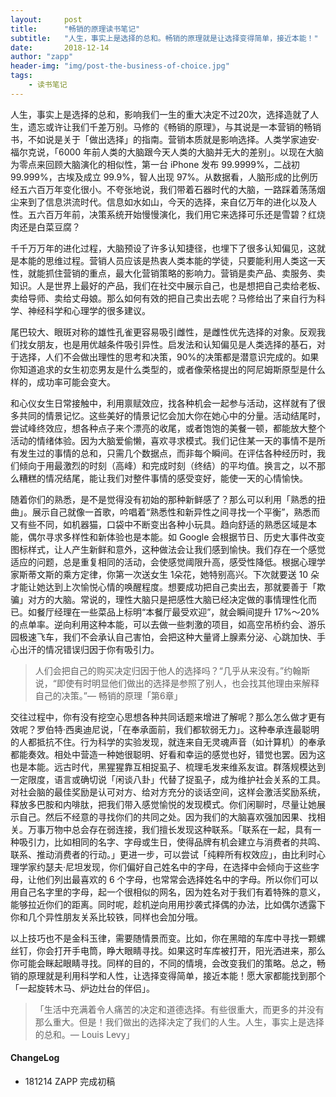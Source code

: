 ```yaml
---
layout:     post
title:      "畅销的原理读书笔记"
subtitle:   "人生，事实上是选择的总和。畅销的原理就是让选择变得简单，接近本能！"
date:       2018-12-14
author: "zapp"
header-img: "img/post-the-business-of-choice.jpg"
tags:
    - 读书笔记
---
```


人生，事实上是选择的总和，影响我们一生的重大决定不过20次，选择造就了人生，遗忘或许让我们千差万别。马修的《畅销的原理》，与其说是一本营销的畅销书，不如说是关于「做出选择」的指南。营销本质就是影响选择。人类学家迪安·福尔克说，「6000 年前人类的大脑跟今天人类的大脑并无大的差别」。以现在大脑为零点来回顾大脑演化的相似性，第一台 iPhone 发布 99.9999%，二战初 99.999%，古埃及成立 99.9%，智人出现 97%。从数据看，人脑形成的比例历经五六百万年变化很小。不夸张地说，我们带着石器时代的大脑，一路踩着荡荡烟尘来到了信息洪流时代。信息如水如山，今天的选择，来自亿万年的进化以及人性。五六百万年前，决策系统开始慢慢演化，我们用它来选择可乐还是雪碧？红烧肉还是白菜豆腐？

千千万万年的进化过程，大脑预设了许多认知捷径，也埋下了很多认知偏见，这就是本能的思维过程。营销人员应该是热衷人类本能的学徒，只要能利用人类这一天性，就能抓住营销的重点，最大化营销策略的影响力。营销是卖产品、卖服务、卖知识。人是世界上最好的产品，我们在社交中展示自己，也是想把自己卖给老板、卖给导师、卖给丈母娘。那么如何有效的把自己卖出去呢？马修给出了来自行为科学、神经科学和心理学的很多建议。

尾巴较大、眼斑对称的雄性孔雀更容易吸引雌性，是雌性优先选择的对象。反观我们找女朋友，也是用优越条件吸引异性。启发法和认知偏见是人类选择的基石，对于选择，人们不会做出理性的思考和决策，90%的决策都是潜意识完成的。如果你知道追求的女生初恋男友是什么类型的，或者像荣格提出的阿尼姆斯原型是什么样的，成功率可能会变大。

和心仪女生日常接触中，利用禀赋效应，找各种机会一起参与活动，这样就有了很多共同的情景记忆。这些美好的情景记忆会加大你在她心中的分量。活动结尾时，尝试峰终效应，想各种点子来个漂亮的收尾，或者饱饱的美餐一顿，都能放大整个活动的情绪体验。因为大脑爱偷懒，喜欢寻求模式。我们记住某一天的事情不是所有发生过的事情的总和，只需几个数据点，而非每个瞬间。在评估各种经历时，我们倾向于用最激烈的时刻（高峰）和完成时刻（终结）的平均值。换言之，以不那么糟糕的情况结尾，能让我们对整件事情的感受变好，能使一天的心情愉快。

随着你们的熟悉，是不是觉得没有初始的那种新鲜感了？那么可以利用「熟悉的扭曲」。展示自己就像一首歌，吟唱着“熟悉性和新异性之间寻找一个平衡”，熟悉而又有些不同，如机器猫，口袋中不断变出各种小玩具。趋向舒适的熟悉区域是本能，偶尔寻求多样性和新体验也是本能。如 Google 会根据节日、历史大事件改变图标样式，让人产生新鲜和意外，这种做法会让我们感到愉快。我们存在一个感觉适应的问题，总是重复相同的活动，会使感觉阈限升高，感受性降低。根据心理学家斯蒂文斯的乘方定律，你第一次送女生 1朵花，她特别高兴。下次就要送 10 朵才能让她达到上次愉悦心情的唤醒程度。想要成功把自己卖出去，那就要善于「欺骗」对方的大脑。常说的，理性大脑只是把感性大脑已经决定做的事情理性化而已。如餐厅经理在一些菜品上标明“本餐厅最受欢迎”，就会瞬间提升 17%～20% 的点单率。逆向利用这种本能，可以去做一些刺激的项目，如高空吊桥约会、游乐园极速飞车，我们不会承认自己害怕，会把这种大量肾上腺素分泌、心跳加快、手心出汗的情况错误归因于你有吸引力。

> 人们会把自己的购买决定归因于他人的选择吗？“几乎从来没有。”约翰斯说，“即使有时明显他们做出的选择是参照了别人，也会找其他理由来解释自己的决策。”— 畅销的原理「第6章」

交往过程中，你有没有挖空心思想各种共同话题来增进了解呢？那么怎么做才更有效呢？罗伯特·西奥迪尼说，「在奉承面前，我们都软弱无力」。这种奉承连最聪明的人都抵抗不住。行为科学的实验发现，就连来自无灵魂声音（如计算机）的奉承都能奏效。相处中营造一种她很聪明、好看和幸运的感觉也好，错觉也罢。因为这也是本能。远古时代，黑猩猩靠互相捉虱子、梳理毛发来维系友谊。群落规模达到一定限度，语言或确切说「闲谈八卦」代替了捉虱子，成为维护社会关系的工具。对社会脑的最佳奖励是认可对方、给对方充分的谈话空间，这样会激活奖励系统，释放多巴胺和内啡肽，把我们带入感觉愉悦的发现模式。你们闲聊时，尽量让她展示自己。然后不经意的寻找你们的共同之处。因为我们的大脑喜欢强加因果、找相关。万事万物中总会存在弱连接，我们擅长发现这种联系。「联系在一起，具有一种吸引力，比如相同的名字、字母或生日，使得品牌有机会建立与消费者的共鸣、联系、推动消费者的行动。」更进一步，可以尝试「纯粹所有权效应」，由比利时心理学家约瑟夫·尼坦发现，你们偏好自己姓名中的字母，在选择中会倾向于这些字母，让他们列出最喜欢的 6 个字母，也常常会选择姓名中的字母。所以你们可以用自己名字里的字母，起一个很相似的网名，因为姓名对于我们有着特殊的意义，能够拉近你们的距离。同时呢，趁机逆向用用抄袭式择偶的办法，比如偶尔透露下你和几个异性朋友关系比较铁，同样也会加分哦。

以上技巧也不是金科玉律，需要随情景而变。比如，你在黑暗的车库中寻找一颗螺丝钉，你会打开手电筒，睁大眼睛寻找。如果这时车库被打开，阳光洒进来，那么你可能会眯起眼睛寻找。同样的目的，不同的情境，会改变我们的策略。总之，畅销的原理就是利用科学和人性，让选择变得简单，接近本能！愿大家都能找到那个「一起旋转木马、炉边灶台的伴侣」。

> 「生活中充满着令人痛苦的决定和道德选择。有些很重大，而更多的并没有那么重大。但是！我们做出的选择决定了我们的人生。人生，事实上是选择的总和。— Louis Levy」

#### ChangeLog

* 181214 ZAPP 完成初稿






